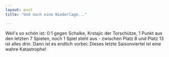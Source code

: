 ```yaml
---
layout: post
title: "Und noch eine Niederlage..."

---
```


Weil's so schön ist: 0:1 gegen Schalke, Krstajic der Torschütze, 1 Punkt aus den letzten 7 Spielen, noch 1 Spiel steht aus - zwischen Platz 8 und Platz 13 ist alles drin. Dann ist es endlich vorbei: Dieses letzte Saisonviertel ist eine wahre Katastrophe!



